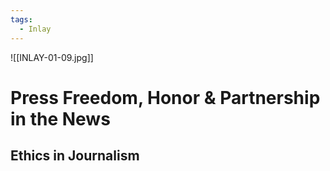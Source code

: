 ```yaml
---
tags:
  - Inlay
---
```

![[INLAY-01-09.jpg]]
# Press Freedom, Honor & Partnership in the News
## Ethics in Journalism